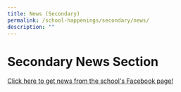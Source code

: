 ```yaml
---
title: News (Secondary)
permalink: /school-happenings/secondary/news/
description: ""
---
```

# Secondary News Section

[Click here to get news from the school's Facebook page!](https://www.facebook.com/marisstellahighschool/)
